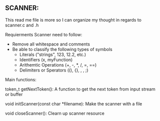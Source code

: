 ## SCANNER:

This read me file is more so I can organize my thought in regards to scanner.c and .h 


Requierments Scanner need to follow:

- Remove all whitespace and comments
- Be able to classify the following types of symbols
    - Literals ("strings", 123, 12.2, etc.)
    - Identifiers (x, myFunction)
    - Arithemtic Operations (+, -, \*, /, =, ==)
    - Delimiters or Sperators ((), {}, , , ;)
 
Main functions:

token\_t getNextToken():
    A function to get the next token from input stream or buffer

void initScanner(const char \*filename):
    Make the scanner with a file

void closeScanner():
    Clearn up scanner resource 

